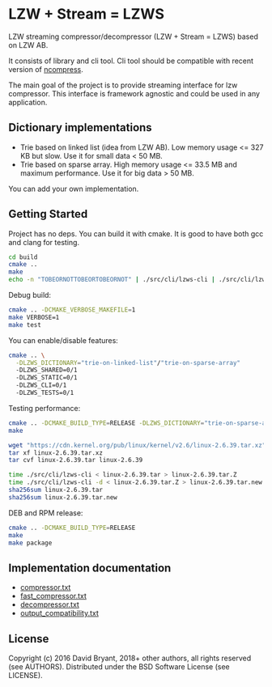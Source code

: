 # LZW + Stream = LZWS

LZW streaming compressor/decompressor (LZW + Stream = LZWS) based on LZW AB.

It consists of library and cli tool. Cli tool should be compatible with recent version of [ncompress](https://github.com/vapier/ncompress).

The main goal of the project is to provide streaming interface for lzw compressor. This interface is framework agnostic and could be used in any application.

## Dictionary implementations

* Trie based on linked list (idea from LZW AB). Low memory usage <= 327 KB but slow. Use it for small data < 50 MB.
* Trie based on sparse array. High memory usage <= 33.5 MB and maximum performance. Use it for big data > 50 MB.

You can add your own implementation.

## Getting Started

Project has no deps. You can build it with cmake. It is good to have both gcc and clang for testing.

```sh
cd build
cmake ..
make
echo -n "TOBEORNOTTOBEORTOBEORNOT" | ./src/cli/lzws-cli | ./src/cli/lzws-cli -d
```

Debug build:
```sh
cmake .. -DCMAKE_VERBOSE_MAKEFILE=1
make VERBOSE=1
make test
```

You can enable/disable features:
```sh
cmake .. \
  -DLZWS_DICTIONARY="trie-on-linked-list"/"trie-on-sparse-array"
  -DLZWS_SHARED=0/1
  -DLZWS_STATIC=0/1
  -DLZWS_CLI=0/1
  -DLZWS_TESTS=0/1
```

Testing performance:
```sh
cmake .. -DCMAKE_BUILD_TYPE=RELEASE -DLZWS_DICTIONARY="trie-on-sparse-array"
make

wget "https://cdn.kernel.org/pub/linux/kernel/v2.6/linux-2.6.39.tar.xz"
tar xf linux-2.6.39.tar.xz
tar cvf linux-2.6.39.tar linux-2.6.39

time ./src/cli/lzws-cli < linux-2.6.39.tar > linux-2.6.39.tar.Z
time ./src/cli/lzws-cli -d < linux-2.6.39.tar.Z > linux-2.6.39.tar.new
sha256sum linux-2.6.39.tar
sha256sum linux-2.6.39.tar.new
```

DEB and RPM release:
```sh
cmake .. -DCMAKE_BUILD_TYPE=RELEASE
make
make package
```

## Implementation documentation

* [compressor.txt](doc/compressor.txt)
* [fast_compressor.txt](doc/fast_compressor.txt)
* [decompressor.txt](doc/decompressor.txt)
* [output_compatibility.txt](doc/output_compatibility.txt)

## License

Copyright (c) 2016 David Bryant, 2018+ other authors, all rights reserved (see AUTHORS).
Distributed under the BSD Software License (see LICENSE).
